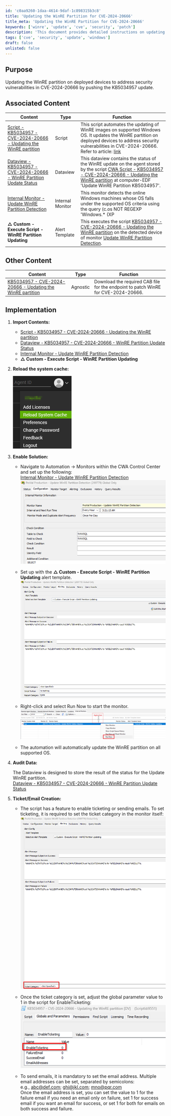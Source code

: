 ```yaml
---
id: 'c0aa9260-1daa-4614-9daf-1c898315b3c8'
title: 'Updating the WinRE Partition for CVE-2024-20666'
title_meta: 'Updating the WinRE Partition for CVE-2024-20666'
keywords: ['winre', 'update', 'cve', 'security', 'patch']
description: 'This document provides detailed instructions on updating the WinRE partition on deployed devices to address security vulnerabilities identified in CVE-2024-20666 by pushing the KB5034957 update. It includes associated scripts, dataviews, and monitors necessary for implementation.'
tags: ['cve', 'security', 'update', 'windows']
draft: false
unlisted: false
---
```


## Purpose

Updating the WinRE partition on deployed devices to address security vulnerabilities in CVE-2024-20666 by pushing the KB5034957 update.

## Associated Content

| Content                                                                                                 | Type            | Function                                                                                                                                                                                                                       |
|---------------------------------------------------------------------------------------------------------|-----------------|-------------------------------------------------------------------------------------------------------------------------------------------------------------------------------------------------------------------------------|
| [Script - KB5034957 - CVE-2024-20666 - Updating the WinRE partition](<../cwa/scripts/KB5034957 - CVE-2024-20666 - Updating the WinRE partition.md>) | Script          | This script automates the updating of WinRE images on supported Windows OS. It updates the WinRE partition on deployed devices to address security vulnerabilities in CVE-2024-20666. Refer to article: [link](https://support.microsoft.com/en-us/topic/kb5034957-updating-the-winre-partition-on-deployed-devices-to-address-security-vulnerabilities-in-cve-2024-20666-0190331b-1ca3-42d8-8a55-7fc406910c10) |
| [Dataview - KB5034957 - CVE-2024-20666 - WinRE Partition Update Status](<../cwa/dataviews/KB5034957 - CVE-2024-20666 - WinRE Partition Update Status.md>) | Dataview        | This dataview contains the status of the WinRE update on the agent stored by the script [CWA Script - KB5034957 - CVE-2024-20666 - Updating the WinRE partition](<../cwa/scripts/KB5034957 - CVE-2024-20666 - Updating the WinRE partition.md>) at computer-EDF 'Update WinRE Partition KB5034957'. |
| [Internal Monitor - Update WinRE Partition Detection](<../cwa/monitors/Update WinRE Partition Detection.md>) | Internal Monitor | This monitor detects the online Windows machines whose OS falls under the supported OS criteria using the query (c.os NOT REGEXP 'Windows.* (XP|20(03|12)|8|7)' AND c.version REGEXP '22(621|631|000)|190(41|42|44|45)|20348'). It also ensures the script runs once on the agent. |
| **△ Custom - Execute Script - WinRE Partition Updating**                                                | Alert Template   | This executes the script [KB5034957 - CVE-2024-20666 - Updating the WinRE partition](<../cwa/scripts/KB5034957 - CVE-2024-20666 - Updating the WinRE partition.md>) on the detected device of monitor [Update WinRE Partition Detection](<../cwa/monitors/Update WinRE Partition Detection.md>). |

## Other Content

| Content                                                                                                 | Type       | Function                                                                                                                                                                                                                       |
|---------------------------------------------------------------------------------------------------------|------------|-------------------------------------------------------------------------------------------------------------------------------------------------------------------------------------------------------------------------------|
| [KB5034957 - CVE-2024-20666 - Updating the WinRE partition](<../cwa/scripts/KB5034957 - CVE-2024-20666 - Updating the WinRE partition.md>) | Agnostic   | Download the required CAB file for the endpoint to patch WinRE for CVE-2024-20666.                                                                                                                                         |

## Implementation

1. **Import Contents:**

   - [Script - KB5034957 - CVE-2024-20666 - Updating the WinRE partition](<../cwa/scripts/KB5034957 - CVE-2024-20666 - Updating the WinRE partition.md>)
   - [Dataview - KB5034957 - CVE-2024-20666 - WinRE Partition Update Status](<../cwa/dataviews/KB5034957 - CVE-2024-20666 - WinRE Partition Update Status.md>)
   - [Internal Monitor - Update WinRE Partition Detection](<../cwa/monitors/Update WinRE Partition Detection.md>)
   - **△ Custom - Execute Script - WinRE Partition Updating**

2. **Reload the system cache:**

   ![Reload System Cache](../../static/img/Updating-the-WinRE-Partition/image_1.png)

3. **Enable Solution:**

   - Navigate to Automation → Monitors within the CWA Control Center and set up the following:  
     [Internal Monitor - Update WinRE Partition Detection](<../cwa/monitors/Update WinRE Partition Detection.md>)  
     ![Setup Internal Monitor](../../static/img/Updating-the-WinRE-Partition/image_2.png)  

   - Set up with the **△ Custom - Execute Script - WinRE Partition Updating** alert template.  
     ![Setup Custom Alert Template](../../static/img/Updating-the-WinRE-Partition/image_3.png)  

   - Right-click and select Run Now to start the monitor.  
     ![Run Now](../../static/img/Updating-the-WinRE-Partition/image_4.png)  

   - The automation will automatically update the WinRE partition on all supported OS.

4. **Audit Data:**

   The Dataview is designed to store the result of the status for the Update WinRE partition.  
   [Dataview - KB5034957 - CVE-2024-20666 - WinRE Partition Update Status](<../cwa/dataviews/KB5034957 - CVE-2024-20666 - WinRE Partition Update Status.md>)

5. **Ticket/Email Creation:**

   - The script has a feature to enable ticketing or sending emails. To set ticketing, it is required to set the ticket category in the monitor itself:  
     ![Set Ticket Category](../../static/img/Updating-the-WinRE-Partition/image_5.png)  

   - Once the ticket category is set, adjust the global parameter value to 1 in the script for EnableTicketing:  
     ![Set Enable Ticketing](../../static/img/Updating-the-WinRE-Partition/image_6.png)  

   - To send emails, it is mandatory to set the email address. Multiple email addresses can be set, separated by semicolons:  
     e.g., [abc@def.com](mailto:abc@def.com); [ghi@jkl.com](mailto:ghi@jkl.com); [mno@pqr.com](mailto:mno@pqr.com)  
     Once the email address is set, you can set the value to 1 for the failure email if you need an email only on failure, set 1 for success email if you want an email for success, or set 1 for both for emails on both success and failure.



